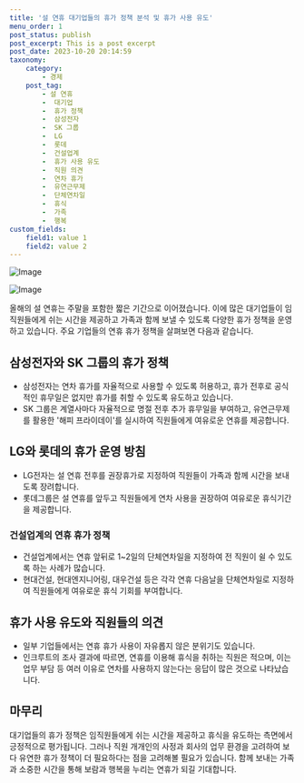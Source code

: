 ```yaml
---
title: '설 연휴 대기업들의 휴가 정책 분석 및 휴가 사용 유도'
menu_order: 1
post_status: publish
post_excerpt: This is a post excerpt
post_date: 2023-10-20 20:14:59
taxonomy:
    category:
        - 경제
    post_tag:
        - 설 연휴
        -  대기업
        -  휴가 정책
        -  삼성전자
        -  SK 그룹
        -  LG
        -  롯데
        -  건설업계
        -  휴가 사용 유도
        -  직원 의견
        -  연차 휴가
        -  유연근무제
        -  단체연차일
        -  휴식
        -  가족
        -  행복
custom_fields:
    field1: value 1
    field2: value 2
---
```


![Image](https://imgnews.pstatic.net/image/001/2024/02/07/PYH2024013107430001300_P4_20240207074906585.jpg?type=w647)

![Image](https://imgnews.pstatic.net/image/001/2024/02/07/PYH2024020510850001300_P4_20240207074906588.jpg?type=w647)


올해의 설 연휴는 주말을 포함한 짧은 기간으로 이어졌습니다. 이에 많은 대기업들이 임직원들에게 쉬는 시간을 제공하고 가족과 함께 보낼 수 있도록 다양한 휴가 정책을 운영하고 있습니다. 주요 기업들의 연휴 휴가 정책을 살펴보면 다음과 같습니다.

## 삼성전자와 SK 그룹의 휴가 정책
- 삼성전자는 연차 휴가를 자율적으로 사용할 수 있도록 허용하고, 휴가 전후로 공식적인 휴무일은 없지만 휴가를 취할 수 있도록 유도하고 있습니다.
- SK 그룹은 계열사마다 자율적으로 명절 전후 추가 휴무일을 부여하고, 유연근무제를 활용한 '해피 프라이데이'를 실시하여 직원들에게 여유로운 연휴를 제공합니다.

## LG와 롯데의 휴가 운영 방침
- LG전자는 설 연휴 전후를 권장휴가로 지정하여 직원들이 가족과 함께 시간을 보내도록 장려합니다. 
- 롯데그룹은 설 연휴를 앞두고 직원들에게 연차 사용을 권장하여 여유로운 휴식기간을 제공합니다.

### 건설업계의 연휴 휴가 정책
- 건설업계에서는 연휴 앞뒤로 1~2일의 단체연차일을 지정하여 전 직원이 쉴 수 있도록 하는 사례가 많습니다.
- 현대건설, 현대엔지니어링, 대우건설 등은 각각 연휴 다음날을 단체연차일로 지정하여 직원들에게 여유로운 휴식 기회를 부여합니다.

## 휴가 사용 유도와 직원들의 의견
- 일부 기업들에서는 연휴 휴가 사용이 자유롭지 않은 분위기도 있습니다. 
- 인크루트의 조사 결과에 따르면, 연휴를 이용해 휴식을 취하는 직원은 적으며, 이는 업무 부담 등 여러 이유로 연차를 사용하지 않는다는 응답이 많은 것으로 나타났습니다.

## 마무리
대기업들의 휴가 정책은 임직원들에게 쉬는 시간을 제공하고 휴식을 유도하는 측면에서 긍정적으로 평가됩니다. 그러나 직원 개개인의 사정과 회사의 업무 환경을 고려하여 보다 유연한 휴가 정책이 더 필요하다는 점을 고려해볼 필요가 있습니다. 함께 보내는 가족과 소중한 시간을 통해 보람과 행복을 누리는 연휴가 되길 기대합니다.
